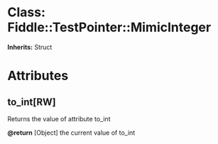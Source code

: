 # Class: Fiddle::TestPointer::MimicInteger
**Inherits:** Struct
    



# Attributes
## to_int[RW] [](#attribute-i-to_int)
Returns the value of attribute to_int

**@return** [Object] the current value of to_int


